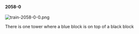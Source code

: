 #### 2058-0
![train-2058-0-0.png](https://github.com/lil-lab/nlvr/raw/master/nlvr/train/images/79/train-2058-0-0.png "train-2058-0-0.png")

There is one tower where a blue block is on top of a black block